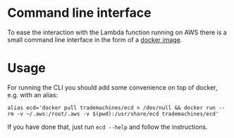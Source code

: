 # Command line interface
To ease the interaction with the Lambda function running on AWS there is a small command line interface
in the form of a [docker image](https://hub.docker.com/r/trademachines/ecd).

# Usage
For running the CLI you should add some convenience on top of docker, e.g. with an alias:
 
    alias ecd='docker pull trademachines/ecd > /dev/null && docker run --rm -v ~/.aws:/root/.aws -v $(pwd):/usr/share/ecd trademachines/ecd'

If you have done that, just run ``ecd --help`` and follow the instructions.
